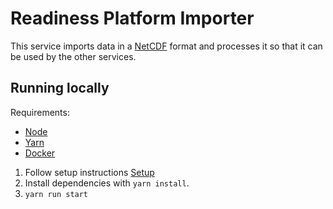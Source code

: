 # Readiness Platform Importer

This service imports data in a [NetCDF](https://www.unidata.ucar.edu/software/netcdf/) format and processes it so that it can be used by the other services.

## Running locally

Requirements:

- [Node](https://nodejs.org/en/)
- [Yarn](https://yarnpkg.com/en/)
- [Docker](https://www.docker.com/)

1. Follow setup instructions [Setup](../setup/README.md)
2. Install dependencies with `yarn install`.
3. `yarn run start`
